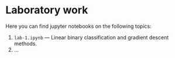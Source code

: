 # Laboratory work

Here you can find jupyter notebooks on the following topics:

1. `lab-1.ipynb` — Linear binary classification and gradient descent methods.
2. ...
